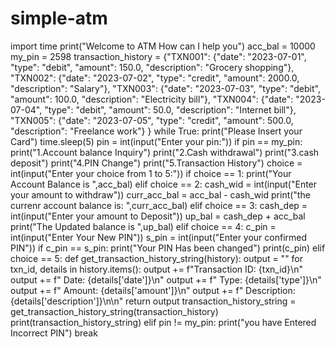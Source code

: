 # simple-atm
import time
print("Welcome to ATM How can I help you")
acc_bal = 10000
my_pin = 2598
transaction_history = {"TXN001": {"date": "2023-07-01", "type": "debit", "amount": 150.0, "description": "Grocery shopping"},
             "TXN002": {"date": "2023-07-02", "type": "credit", "amount": 2000.0, "description": "Salary"},
             "TXN003": {"date": "2023-07-03", "type": "debit", "amount": 100.0, "description": "Electricity bill"},
             "TXN004": {"date": "2023-07-04", "type": "debit", "amount": 50.0, "description": "Internet bill"},
             "TXN005": {"date": "2023-07-05", "type": "credit", "amount": 500.0, "description": "Freelance work"}
            }
while True:
    print("Please Insert your Card")
    time.sleep(5)
    pin = int(input("Enter your pin:"))
    if pin == my_pin:
        print("1.Account balance Inquiry")
        print("2.Cash withdrawal")
        print("3.cash deposit")
        print("4.PIN Change")
        print("5.Transaction History")
        choice = int(input("Enter your choice from 1 to 5:"))
        if choice == 1:
            print("Your Account Balance is ",acc_bal)
        elif choice == 2:
            cash_wid = int(input("Enter your amount to withdraw"))
            curr_acc_bal = acc_bal - cash_wid
            print("the currenr account balance is: ",curr_acc_bal)
        elif choice == 3:
            cash_dep = int(input("Enter your amount to Deposit"))
            up_bal = cash_dep + acc_bal
            print("The Updated balance is ",up_bal)
        elif choice == 4:
            c_pin = int(input("Enter Your New PIN"))
            s_pin = int(input("Enter your confirmed PIN"))
            if c_pin == s_pin:
                print("Your PIN Has been changed")
                print(c_pin)
        elif choice == 5:
            def get_transaction_history_string(history):
                output = ""
                for txn_id, details in history.items():
                    output += f"Transaction ID: {txn_id}\n"
                    output += f"  Date: {details['date']}\n"
                    output += f"  Type: {details['type']}\n"
                    output += f"  Amount: {details['amount']}\n"
                    output += f"  Description: {details['description']}\n\n"
                return output
            transaction_history_string = get_transaction_history_string(transaction_history)
            print(transaction_history_string)
    elif pin != my_pin:
        print("you have Entered Incorrect PIN")
        break

